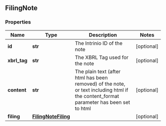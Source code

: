 ## FilingNote

### Properties
Name | Type | Description | Notes
------------ | ------------- | ------------- | -------------
**id** | **str** | The Intrinio ID of the note | [optional] 
**xbrl_tag** | **str** | The XBRL Tag used for the note | [optional] 
**content** | **str** | The plain text (after html has been removed) of the note, or text including html if the content_format parameter has been set to html | [optional] 
**filing** | [**FilingNoteFiling**](FilingNoteFiling.md) |  | [optional] 



